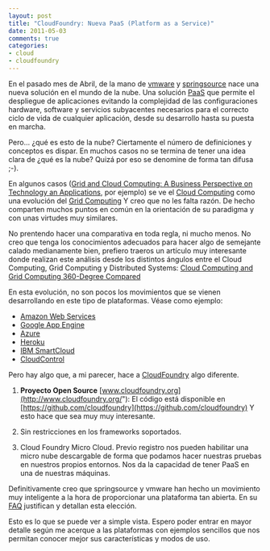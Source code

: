 ```yaml
---
layout: post
title: "CloudFoundry: Nueva PaaS (Platform as a Service)"
date: 2011-05-03
comments: true
categories:
- cloud
- cloudfoundry
---
```

En el pasado mes de Abril, de la mano de [vmware](http://blogs.vmware.com/console/2011/04/cloud-foundry-delivering-on-vmwares-open-paas-strategy.html) y [springsource](http://blog.springsource.com/2011/04/12/launching-cloud-foundry/) nace una nueva solución en el mundo de la nube. Una solución [PaaS](http://en.wikipedia.org/wiki/Platform_as_a_service) que permite el despliegue de aplicaciones evitando la complejidad de las configuraciones hardware, software y servicios subyacentes necesarios para el correcto ciclo de vida de cualquier aplicación, desde su desarrollo hasta su puesta en marcha.

Pero... ¿qué es esto de la nube? Ciertamente el número de definiciones y conceptos es dispar. En muchos casos no se termina de tener una idea clara de ¿qué es la nube? Quizá por eso se denomine de forma tan difusa ;-).

En algunos casos ([Grid and Cloud Computing: A Business Perspective on Technology an Applications](http://books.google.es/books?id=TxOJI24idPYC&amp;pg=PA45&amp;lpg=PA45&amp;dq=grid+evolution+to+cloud&amp;source=bl&amp;ots=XVY-Q1c4Ef&amp;sig=h3HE7zT5mrnYt313_W7LvjmonJc&amp;hl=es&amp;ei=z4O-TdnYOYi38QOVpsW_BQ&amp;sa=X&amp;oi=book_result&amp;ct=result&amp;resnum=7&amp;ved=0CGIQ6AEwBg#v=onepage&amp;q=grid%20evolution%20to%20cloud&amp;f=false), por ejemplo) se ve el [Cloud Computing](http://en.wikipedia.org/wiki/Cloud_computing) como una evolución del [Grid Computing](http://en.wikipedia.org/wiki/Grid_computing") Y creo que no les falta razón. De hecho comparten muchos puntos en común en la orientación de su paradigma y con unas virtudes muy similares.

No prentendo hacer una comparativa en toda regla, ni mucho menos. No creo que tenga los conocimientos adecuados para hacer algo de semejante calado medianamente bien, prefiero traeros un artículo muy interesante donde realizan este análisis desde los distintos ángulos entre el Cloud Computing, Grid Computing y Distributed Systems: [Cloud Computing and Grid Computing 360-Degree Compared](http://arxiv.org/pdf/0901.0131)

En esta evolución, no son pocos los movimientos que se vienen desarrollando en este tipo de plataformas. Véase como ejemplo:

* [Amazon Web Services](http://aws.amazon.com/es/)
* [Google App Engine](http://code.google.com/appengine/)
* [Azure](http://www.microsoft.com/windowsazure/)
* [Heroku](http://www.heroku.com/)
* [IBM SmartCloud](http://www.ibm.com/cloud-computing/us/en/#%21paas)
* [CloudControl](http://cloudcontrol.com/php-cloud-platform-as-a-service-en/)

Pero hay algo que, a mi parecer, hace a [CloudFoundry](http://www.cloudfoundry.com/) algo diferente.

1. **Proyecto Open Source** [www.cloudfoundry.org](http://www.cloudfoundry.org/"): El código está disponible en [https://github.com/cloudfoundry](https://github.com/cloudfoundry) Y esto hace que sea muy muy interesante.

2. Sin restricciones en los frameworks soportados.

3. Cloud Foundry Micro Cloud. Previo registro nos pueden habilitar una micro nube descargable de forma que podamos hacer nuestras pruebas en nuestros propios entornos. Nos da la capacidad de tener PaaS en una de nuestras máquinas.

Definitivamente creo que springsource y vmware han hecho un movimiento muy inteligente a la hora de proporcionar una plataforma tan abierta. En su  [FAQ](http://www.cloudfoundry.com/faq) justifican y detallan esta elección.

Esto es lo que se puede ver a simple vista. Espero poder entrar en mayor detalle según me acerque a las plataformas con ejemplos sencillos que nos permitan conocer mejor sus características y modos de uso.
